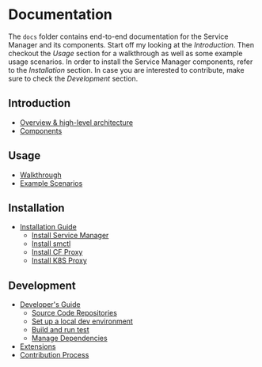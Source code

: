 # Documentation

The `docs` folder contains end-to-end documentation for the Service Manager and its components. Start off my looking at the _Introduction_. Then checkout the _Usage_ section for a walkthrough as well as some example usage scenarios. In order to install the Service Manager components, refer to the _Installation_ section. In case you are interested to contribute, make sure to check the _Development_ section.

## Introduction

* [Overview & high-level architecture](introduction.md)
* [Components](introduction.md#Components)

## Usage

* [Walkthrough](usage/walkthrough.md)
* [Example Scenarios](usage/example-usage.md)

## Installation

* [Installation Guide](install/README.md)
    * [Install Service Manager](install/sm.md)
    * [Install smctl](install/cli.md)
    * [Install CF Proxy](install/cf-proxy.md)
    * [Install K8S Proxy](install/k8s-proxy.md)

## Development

* [Developer's Guide](development/devguide.md)
    * [Source Code Repositories]()
    * [Set up a local dev environment]()
    * [Build and run test]()
    * [Manage Dependencies]()
* [Extensions](concepts/extensions.md)
* [Contribution Process](development/contrib-process.md)